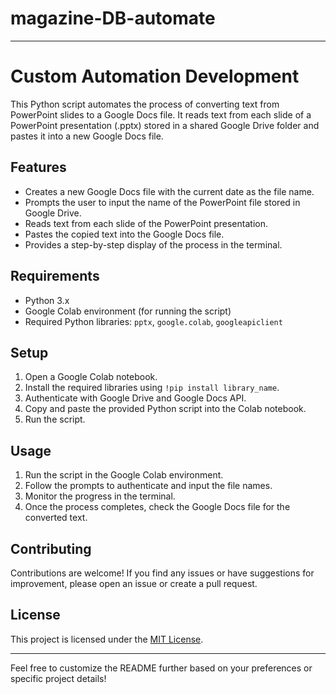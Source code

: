 # magazine-DB-automate
---

# Custom Automation Development

This Python script automates the process of converting text from PowerPoint slides to a Google Docs file. It reads text from each slide of a PowerPoint presentation (.pptx) stored in a shared Google Drive folder and pastes it into a new Google Docs file.

## Features

- Creates a new Google Docs file with the current date as the file name.
- Prompts the user to input the name of the PowerPoint file stored in Google Drive.
- Reads text from each slide of the PowerPoint presentation.
- Pastes the copied text into the Google Docs file.
- Provides a step-by-step display of the process in the terminal.

## Requirements

- Python 3.x
- Google Colab environment (for running the script)
- Required Python libraries: `pptx`, `google.colab`, `googleapiclient`

## Setup

1. Open a Google Colab notebook.
2. Install the required libraries using `!pip install library_name`.
3. Authenticate with Google Drive and Google Docs API.
4. Copy and paste the provided Python script into the Colab notebook.
5. Run the script.

## Usage

1. Run the script in the Google Colab environment.
2. Follow the prompts to authenticate and input the file names.
3. Monitor the progress in the terminal.
4. Once the process completes, check the Google Docs file for the converted text.

## Contributing

Contributions are welcome! If you find any issues or have suggestions for improvement, please open an issue or create a pull request.

## License

This project is licensed under the [MIT License](LICENSE).

---

Feel free to customize the README further based on your preferences or specific project details!
